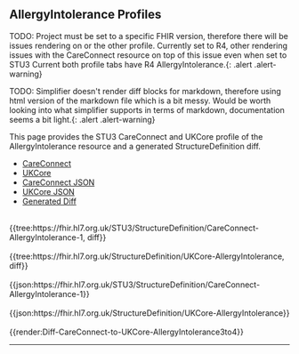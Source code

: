 ## AllergyIntolerance Profiles

TODO: Project must be set to a specific FHIR version, therefore there will be issues rendering on or the other profile.  Currently set to R4, other rendering issues with the CareConnect resource on top of this issue even when set to STU3 Current both profile tabs have R4 AllergyIntolerance.{: .alert .alert-warning}

TODO: Simplifier doesn't render diff blocks for markdown, therefore using html version of the markdown file which is a bit messy.  Would be worth looking into what simplifier supports in terms of markdown, documentation seems a bit light.{: .alert .alert-warning}

This page provides the STU3 CareConnect and UKCore profile of the AllergyIntolerance resource and a generated StructureDefinition diff.

<div class="nhsd-!t-margin-bottom-6">
<ul class="nav nav-tabs" role="tablist">
   <li role="presentation" >
      <a href="#CareConnect" role="tab" data-toggle="tab">CareConnect</a>
   </li>
   <li role="presentation">
      <a href="#UKCore" role="tab" data-toggle="tab">UKCore</a>
   </li>
   <li role="presentation">
      <a href="#CareConnect-JSON" role="tab" data-toggle="tab">CareConnect JSON</a>
   </li>
   <li role="presentation">
      <a href="#UKCore-JSON" role="tab" data-toggle="tab">UKCore JSON</a>
   </li>
   <li role="presentation">
      <a href="#Diff" role="tab" data-toggle="tab">Generated Diff</a>
   </li>
</ul>
<div class="tab-content snippet">
   <div id="CareConnect" role="tabpanel" class="tab-pane active">
      <br>
      {{tree:https://fhir.hl7.org.uk/STU3/StructureDefinition/CareConnect-AllergyIntolerance-1, diff}}
   </div>
   <div id="UKCore" role="tabpanel" class="tab-pane">
      <br/>
      {{tree:https://fhir.hl7.org.uk/StructureDefinition/UKCore-AllergyIntolerance, diff}}
   </div>
   <div id="CareConnect-JSON"  class="tab-pane">
      <br/>
      {{json:https://fhir.hl7.org.uk/STU3/StructureDefinition/CareConnect-AllergyIntolerance-1}}
   </div>
   <div id="UKCore-JSON"  class="tab-pane">
      <br/>
      {{json:https://fhir.hl7.org.uk/StructureDefinition/UKCore-AllergyIntolerance}}
   </div>
   <div id="Diff"  class="tab-pane">
      <br/>
      {{render:Diff-CareConnect-to-UKCore-AllergyIntolerance3to4}}
   </div>
</div>
</div>





<!--
R4: {{tree:https://fhir.hl7.org.uk/StructureDefinition/UKCore-AllergyIntolerance, diff}}

STU3: {{tree:https://fhir.hl7.org.uk/STU3/StructureDefinition/CareConnect-Patient-1, diff}}
-->





---